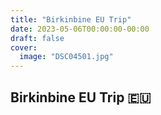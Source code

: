 ```yaml
---
title: "Birkinbine EU Trip"
date: 2023-05-06T00:00:00-00:00
draft: false
cover:
  image: "DSC04501.jpg"
---
```


## Birkinbine EU Trip 🇪🇺


